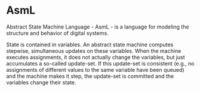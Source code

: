 AsmL
====

Abstract State Machine Language - AsmL - is a language for modeling the structure and behavior of digital systems.

State is contained in variables. An abstract state machine computes stepwise, simultaneous updates on these variables. When the machine executes assignments, it does not actually change the variables, but just accumulates a so-called update-set. If this update-set is consistent (e.g., no assignments of different values to the same variable have been queued) and the machine makes it step, the update-set is committed and the variables change their state.

